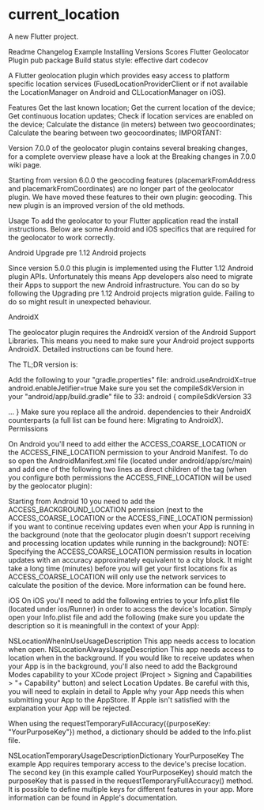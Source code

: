 # current_location

A new Flutter project.

Readme
Changelog
Example
Installing
Versions
Scores
Flutter Geolocator Plugin
pub package Build status style: effective dart codecov

A Flutter geolocation plugin which provides easy access to platform specific location services (FusedLocationProviderClient or if not available the LocationManager on Android and CLLocationManager on iOS).

Features
Get the last known location;
Get the current location of the device;
Get continuous location updates;
Check if location services are enabled on the device;
Calculate the distance (in meters) between two geocoordinates;
Calculate the bearing between two geocoordinates;
IMPORTANT:

Version 7.0.0 of the geolocator plugin contains several breaking changes, for a complete overview please have a look at the Breaking changes in 7.0.0 wiki page.

Starting from version 6.0.0 the geocoding features (placemarkFromAddress and placemarkFromCoordinates) are no longer part of the geolocator plugin. We have moved these features to their own plugin: geocoding. This new plugin is an improved version of the old methods.

Usage
To add the geolocator to your Flutter application read the install instructions. Below are some Android and iOS specifics that are required for the geolocator to work correctly.

Android
Upgrade pre 1.12 Android projects

Since version 5.0.0 this plugin is implemented using the Flutter 1.12 Android plugin APIs. Unfortunately this means App developers also need to migrate their Apps to support the new Android infrastructure. You can do so by following the Upgrading pre 1.12 Android projects migration guide. Failing to do so might result in unexpected behaviour.

AndroidX

The geolocator plugin requires the AndroidX version of the Android Support Libraries. This means you need to make sure your Android project supports AndroidX. Detailed instructions can be found here.

The TL;DR version is:

Add the following to your "gradle.properties" file:
android.useAndroidX=true
android.enableJetifier=true
Make sure you set the compileSdkVersion in your "android/app/build.gradle" file to 33:
android {
compileSdkVersion 33

...
}
Make sure you replace all the android. dependencies to their AndroidX counterparts (a full list can be found here: Migrating to AndroidX).
Permissions

On Android you'll need to add either the ACCESS_COARSE_LOCATION or the ACCESS_FINE_LOCATION permission to your Android Manifest. To do so open the AndroidManifest.xml file (located under android/app/src/main) and add one of the following two lines as direct children of the <manifest> tag (when you configure both permissions the ACCESS_FINE_LOCATION will be used by the geolocator plugin):

<uses-permission android:name="android.permission.ACCESS_FINE_LOCATION" />
<uses-permission android:name="android.permission.ACCESS_COARSE_LOCATION" />
Starting from Android 10 you need to add the ACCESS_BACKGROUND_LOCATION permission (next to the ACCESS_COARSE_LOCATION or the ACCESS_FINE_LOCATION permission) if you want to continue receiving updates even when your App is running in the background (note that the geolocator plugin doesn't support receiving and processing location updates while running in the background):

<uses-permission android:name="android.permission.ACCESS_BACKGROUND_LOCATION" />
NOTE: Specifying the ACCESS_COARSE_LOCATION permission results in location updates with an accuracy approximately equivalent to a city block. It might take a long time (minutes) before you will get your first locations fix as ACCESS_COARSE_LOCATION will only use the network services to calculate the position of the device. More information can be found here.




iOS
On iOS you'll need to add the following entries to your Info.plist file (located under ios/Runner) in order to access the device's location. Simply open your Info.plist file and add the following (make sure you update the description so it is meaningfull in the context of your App):

<key>NSLocationWhenInUseUsageDescription</key>
<string>This app needs access to location when open.</string>
<key>NSLocationAlwaysUsageDescription</key>
<string>This app needs access to location when in the background.</string>
If you would like to receive updates when your App is in the background, you'll also need to add the Background Modes capability to your XCode project (Project > Signing and Capabilities > "+ Capability" button) and select Location Updates. Be careful with this, you will need to explain in detail to Apple why your App needs this when submitting your App to the AppStore. If Apple isn't satisfied with the explanation your App will be rejected.

When using the requestTemporaryFullAccuracy({purposeKey: "YourPurposeKey"}) method, a dictionary should be added to the Info.plist file.

<key>NSLocationTemporaryUsageDescriptionDictionary</key>
<dict>
<key>YourPurposeKey</key>
<string>The example App requires temporary access to the device&apos;s precise location.</string>
</dict>
The second key (in this example called YourPurposeKey) should match the purposeKey that is passed in the requestTemporaryFullAccuracy() method. It is possible to define multiple keys for different features in your app. More information can be found in Apple's documentation.